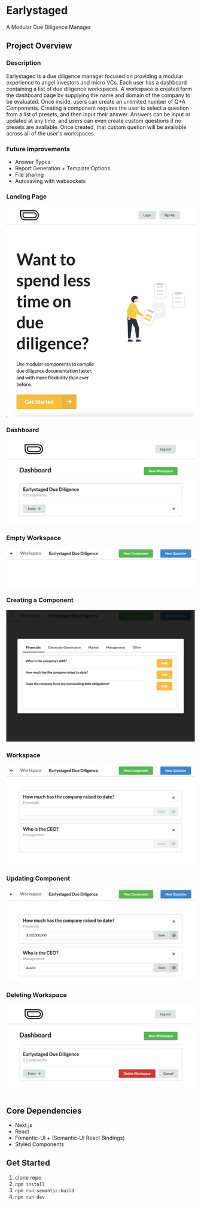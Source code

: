 # Earlystaged
A Modular Due Diligence Manager

## Project Overview
### Description
Earlystaged is a due diligence manager focused on providing a modular experience to angel investors and micro VCs. Each user has a dashboard containing a list of due diligence workspaces. A workspace is created form the dashboard page by supplying the name and domain of the company to be evaluated. Once inside, users can create an unlimited number of Q+A Components. Creating a component requires the user to select a question from a list of presets, and then input their answer. Answers can be input or updated at any time, and users can even create custom questions if no presets are available. Once created, that custom quetion will be available across all of the user's workspaces.

### Future Improvements
- Answer Types
- Report Generation + Template Options
- File sharing
- Autosaving with websockets

### Landing Page
![Landing Page](./demoPhotos/LandingScreen.png)

### Dashboard
![Dashboard](./demoPhotos/Dashboard.png)

### Empty Workspace
![Empty Workspace](./demoPhotos/EmptyWorkspace.png)

### Creating a Component
![Create Component](./demoPhotos/CreateComponent.png)

### Workspace
![Workspace](./demoPhotos/Workspace.png)

### Updating Component
![Update Component](./demoPhotos/UpdateComponent.png)

### Deleting Workspace
![DeleteWorkspace](./demoPhotos/DeleteWorkspace.png)

## Core Dependencies
* Next.js
* React
* Fomantic-UI + (Semantic-UI React Bindings)
* Styled Components


## Get Started
1. clone repo
2. `npm install`
3. `npm run semantic:build`
4. `npm run dev`

